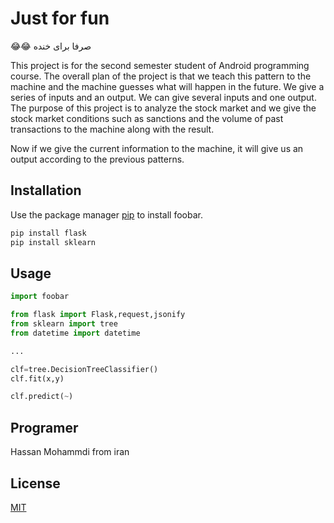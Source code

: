 # Just for fun

😂😂 صرفا برای خنده 

This project is for the second semester student of Android programming course.
The overall plan of the project is that we teach this pattern to the machine and the machine guesses what will happen in the future.
We give a series of inputs and an output. We can give several inputs and one output.
The purpose of this project is to analyze the stock market and we give the stock market conditions such as sanctions and the volume of past transactions to the machine along with the result.

Now if we give the current information to the machine, it will give us an output according to the previous patterns.

## Installation

Use the package manager [pip](https://pip.pypa.io/en/stable/) to install foobar.

```bash
pip install flask
pip install sklearn
```

## Usage

```python
import foobar

from flask import Flask,request,jsonify
from sklearn import tree
from datetime import datetime

...

clf=tree.DecisionTreeClassifier()
clf.fit(x,y)

clf.predict(~)

```

## Programer

Hassan Mohammdi
from iran

## License
[MIT](https://choosealicense.com/licenses/mit/)
